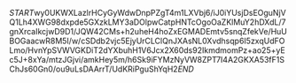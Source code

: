 $START$wy0UKWXLazlrHCyGyWdwDnpPZgT4m1LXVbj6/iJ0iYUsjDsEOguNjVQ1Lh4XWG98dxpde5GXzkLMY3aDOlpwCatpHNTcOgoOaZKlMuY2hDXdL/7gnXrcaIkcjwD9D1/JQW42CMs+h2uheH4hoZxEGMADEmtv5snqZfekVe/HuUBOGaacwR8M5I/w/cSDdb2vjc5EjyUrCLClQnJXAsNL0Xvdhsqp6I5zxqUdFOLmo/HvnYpSVWVGKDiT2dYXbuhH1V6Jcx2X60ds92IkmdmomPz+ao25+yEc5J+8xYa/mtzJGjvi/amkHey5m/h6Sk9iFYMzNyVW8ZPT7I4A2GKXA53fF1SChJs60Gn0/ou9uLsDAArrT/UdKRiPguShYqH2$END$